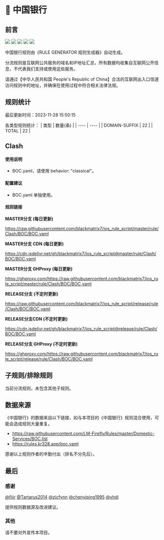# 🧸 中国银行

## 前言

![](https://shields.io/badge/-移除重复规则-ff69b4) ![](https://shields.io/badge/-DOMAIN与DOMAIN--SUFFIX合并-green) ![](https://shields.io/badge/-DOMAIN--SUFFIX间合并-critical) ![](https://shields.io/badge/-DOMAIN--SUFFIX与DOMAIN--KEYWORD合并-blue) ![](https://shields.io/badge/-IP--CIDR(6)合并-blueviolet) 

中国银行规则由《RULE GENERATOR 规则生成器》自动生成。

分流规则是互联网公共服务的域名和IP地址汇总，所有数据均收集自互联网公开信息，不代表我们支持或使用这些服务。

请通过【中华人民共和国 People's Republic of China】合法的互联网出入口信道访问规则中的地址，并确保在使用过程中符合相关法律法规。

## 规则统计

最后更新时间：2023-11-28 15:50:15

各类型规则统计：
| 类型 | 数量(条)  | 
| ---- | ----  |
| DOMAIN-SUFFIX | 22  | 
| TOTAL | 22  | 


## Clash 

#### 使用说明
- BOC.yaml，请使用 behavior: "classical"。

#### 配置建议
- BOC.yaml 单独使用。

#### 规则链接
**MASTER分支 (每日更新)**

https://raw.githubusercontent.com/blackmatrix7/ios_rule_script/master/rule/Clash/BOC/BOC.yaml

**MASTER分支 CDN (每日更新)**

https://cdn.jsdelivr.net/gh/blackmatrix7/ios_rule_script@master/rule/Clash/BOC/BOC.yaml

**MASTER分支 GHProxy (每日更新)**

https://ghproxy.com/https://raw.githubusercontent.com/blackmatrix7/ios_rule_script/master/rule/Clash/BOC/BOC.yaml

**RELEASE分支 (不定时更新)**

https://raw.githubusercontent.com/blackmatrix7/ios_rule_script/release/rule/Clash/BOC/BOC.yaml

**RELEASE分支CDN (不定时更新)**

https://cdn.jsdelivr.net/gh/blackmatrix7/ios_rule_script@release/rule/Clash/BOC/BOC.yaml

**RELEASE分支 GHProxy (不定时更新)**

https://ghproxy.com/https://raw.githubusercontent.com/blackmatrix7/ios_rule_script/release/rule/Clash/BOC/BOC.yaml

## 子规则/排除规则


当前分流规则，未包含其他子规则。

## 数据来源

《中国银行》的数据来自以下链接，如与本项目的《中国银行》规则混合使用，可能会造成规则大量重复。

- https://raw.githubusercontent.com/LM-Firefly/Rules/master/Domestic-Services/BOC.list
- https://rules.kr328.app/boc.yaml


感谢以上规则作者的辛勤付出（排名不分先后）。

## 最后

### 感谢

[@fiiir](https://github.com/fiiir) [@Tartarus2014](https://github.com/Tartarus2014) [@zjcfynn](https://github.com/zjcfynn) [@chenyiping1995](https://github.com/chenyiping1995) [@vhdj](https://github.com/vhdj)

提供规则数据源及改进建议。

### 其他

请不要对外宣传本项目。